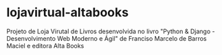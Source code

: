 # lojavirtual-altabooks
Projeto de Loja Virutal de Livros desenvolvida no livro "Python &amp; Django - Desenvolvimento Web Moderno e Ágil" de Franciso Marcelo de Barros Maciel e editora Alta Books
